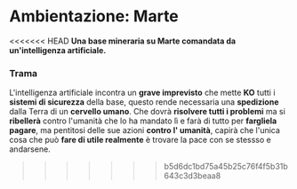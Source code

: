 
# Ambientazione: Marte  
<<<<<<< HEAD
**Una base mineraria su Marte comandata da un'intelligenza artificiale.**  
### Trama
L'intelligenza artificiale incontra un **grave imprevisto** che mette **KO** tutti i **sistemi di sicurezza** della base, questo rende necessaria una **spedizione** dalla Terra di un **cervello umano**. Che dovrà **risolvere tutti i problemi** ma si **ribellerà** contro l'umanità che lo ha mandato lì e farà di tutto per **fargliela pagare**, ma pentitosi delle sue azioni **contro l' umanità**, capirà che l'unica cosa che può **fare di utile realmente** è trovare la pace con se stessso e andarsene.
>>>>>>> b5d6dc1bd75a45b25c76f4f5b31b643c3d3beaa8

